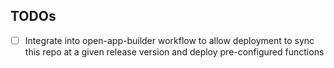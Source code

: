 ## TODOs

- [ ] Integrate into open-app-builder workflow to allow deployment to sync this repo at a given release version and deploy pre-configured functions
